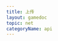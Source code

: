 ```yaml
---
title: 上传
layout: gamedoc
topic: net
categoryName: api
---
```


<!-- md game/api/net/_uploadFileContext/uploadFile.md -->
<!-- md game/api/net/_uploadFileContext/UploadTask.md -->
<!-- md game/api/net/_uploadFileContext/onProgressUpdate.md -->
<!-- md game/api/net/_uploadFileContext/abort.md -->